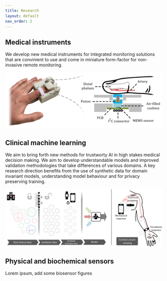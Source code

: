 ```yaml
---
title: Research
layout: default
nav_order: 2
---
```


## Medical instruments
We develop new medical instruments for integrated monitoring solutions that are convinient to use and come in miniature form-factor for non-invasive remote monitoring.

![Image](/assets/images/bp-image.png)

## Clinical machine learning
We aim to bring forth new methods for trustworty AI in high stakes medical decision making. We aim to develop understandable models and improved validation methodologies that take differences of various domains. A key research direction benefits from the use of synthetic data for domain invariant models, understanding model behaviour and for privacy preserving training. 

![Image](/assets/images/ai-image.png)

## Physical and biochemical sensors 
Lorem ipsum, add some biosensor figures
